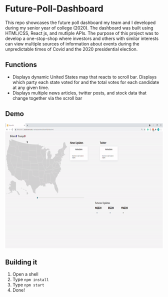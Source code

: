 # Future-Poll-Dashboard
This repo showcases the future poll dashboard my team and I developed during my senior year of college (2020). The dashboard was built using HTML/CSS, React js, and mutliple APIs. The purpose of this project was to develop a one-stop-shop where investors and others with similar interests can view multiple sources of information about events during the unpredictable times of Covid and the 2020 presidential election.

## Functions
 * Displays dynamic United States map that reacts to scroll bar. Displays which party each state voted for and the total votes for each candidate at any given time.
 * Displays multiple news articles, twitter posts, and stock data that change together via the scroll bar

## Demo

<p align="center">
  <img width="600" height="400" src="images/futureg.gif">
   </p>                                                     
                                                        
                                                        
                                                        
                                                       
## Building it
 1. Open a shell
 2. Type ```npm install```
 3. Type ```npm start```
 4. Done!
